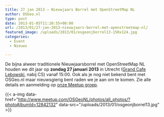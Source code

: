 ```yaml
---
title: 27 jan 2013 – Nieuwjaars Borrel met OpenStreetMap NL
author: OSGeo.nl
type: post
date: 2013-01-05T11:20:55+00:00
url: /2013/01/27-jan-2013-nieuwjaars-borrel-met-openstreetmap-nl/
featured_image: /uploads/2013/01/osgeonjborrel13-150x124.jpg
categories:
  - Event
  - Nieuws

---
```

De bijna alweer traditionele Nieuwjaarsborrel met OpenStreetMap NL houden we dit jaar op **zondag 27 januari 2013** in Utrecht ([Grand Cafe Lebowski][1], nabij CS) vanaf 15:00. Ook als je nog niet bekend bent met OSGeo.nl maar nieuwsgierig bent raden we je aan om te komen. Zie alle details en aanmelding op [onze Meetup groep][2].

<!-- [<img loading="lazy" class="alignnone wp-image-367 size-full" src="/uploads/2013/01/osgeonjborrel13.jpg" alt="osgeonjborrel13" width="729" height="606" srcset="/uploads/2013/01/osgeonjborrel13.jpg 729w, /uploads/2013/01/osgeonjborrel13-300x249.jpg 300w, /uploads/2013/01/osgeonjborrel13-180x150.jpg 180w, /uploads/2013/01/osgeonjborrel13-150x124.jpg 150w" sizes="(max-width: 729px) 100vw, 729px" />][3] -->
{{< a-img data-href="http://www.meetup.com/OSGeoNL/photos/all_photos/?photoAlbumId=12842132" data-src="/uploads/2013/01/osgeonjborrel13.jpg" >}}

 [1]: http://maps.google.com/maps?q=Domplein+17%2C+Utrecht
 [2]: http://www.meetup.com/OSGeoNL/events/95340442